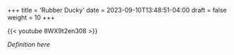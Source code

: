 +++
title = 'Rubber Ducky'
date = 2023-09-10T13:48:51-04:00
draft = false
weight = 10
+++

{{< youtube 8WX9t2en308 >}}

*Definition here*